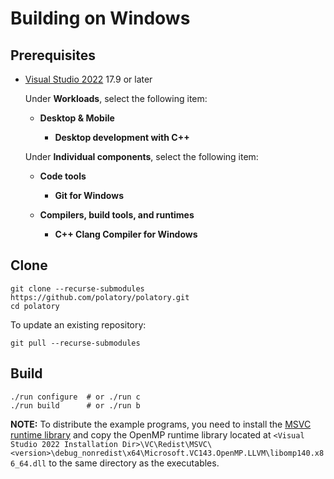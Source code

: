 # Building on Windows

## Prerequisites

- [Visual Studio 2022](https://visualstudio.microsoft.com/) 17.9 or later

  Under **Workloads**, select the following item:

  - **Desktop & Mobile**

    - **Desktop development with C++**

  Under **Individual components**, select the following item:

  - **Code tools**

    - **Git for Windows**

  - **Compilers, build tools, and runtimes**

    - **C++ Clang Compiler for Windows**

## Clone

```pwsh
git clone --recurse-submodules https://github.com/polatory/polatory.git
cd polatory
```

To update an existing repository:

```pwsh
git pull --recurse-submodules
```

## Build

```pwsh
./run configure  # or ./run c
./run build      # or ./run b
```

**NOTE:** To distribute the example programs, you need to install the [MSVC runtime library](https://learn.microsoft.com/en-us/cpp/windows/latest-supported-vc-redist?view=msvc-170) and copy the OpenMP runtime library located at `<Visual Studio 2022 Installation Dir>\VC\Redist\MSVC\<version>\debug_nonredist\x64\Microsoft.VC143.OpenMP.LLVM\libomp140.x86_64.dll` to the same directory as the executables.
